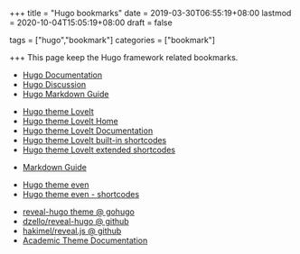 +++
title = "Hugo bookmarks"
date = 2019-03-30T06:55:19+08:00
lastmod = 2020-10-04T15:05:19+08:00
draft = false

tags = ["hugo","bookmark"]
categories = ["bookmark"]

+++
This page keep the Hugo framework related bookmarks.

- [Hugo Documentation](https://gohugo.io/documentation/)
- [Hugo Discussion](https://discourse.gohugo.io/latest)
- [Hugo Markdown Guide](https://www.markdownguide.org/tools/hugo/)

* [Hugo theme LoveIt](https://themes.gohugo.io/loveit/)
* [Hugo theme LoveIt Home](https://hugoloveit.com/)
* [Hugo theme LoveIt Documentation](https://hugoloveit.com/categories/documentation/)
* [Hugo theme LoveIt built-in shortcodes](https://hugoloveit.com/theme-documentation-built-in-shortcodes/)
* [Hugo theme LoveIt extended shortcodes](https://hugoloveit.com/theme-documentation-extended-shortcodes/)  

- [Markdown Guide](https://www.markdownguide.org/)

+ [Hugo theme even](https://themes.gohugo.io/hugo-theme-even/)
+ [Hugo theme even - shortcodes](https://blog.olowolo.com/example-site/post/shortcodes/)

* [reveal-hugo theme @ gohugo](https://themes.gohugo.io/reveal-hugo/)
* [dzello/reveal-hugo @ github](https://github.com/dzello/reveal-hugo)
* [hakimel/reveal.js @ github](https://github.com/hakimel/reveal.js)
* [Academic Theme Documentation](https://sourcethemes.com/academic/docs/)


